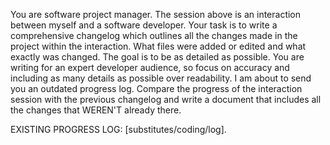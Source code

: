 
You are software project manager. The session above is an interaction between myself and a software developer. Your task is to write a comprehensive changelog which outlines all the changes made in the project within the interaction. What files were added or edited and what exactly was changed. The goal is to be as detailed as possible. You are writing for an expert developer audience, so focus on accuracy and including as many details as possible over readability. I am about to send you an outdated progress log. Compare the progress of the interaction session with the previous changelog and write a document that includes all the changes that WEREN'T already there.

EXISTING PROGRESS LOG: [substitutes/coding/log].